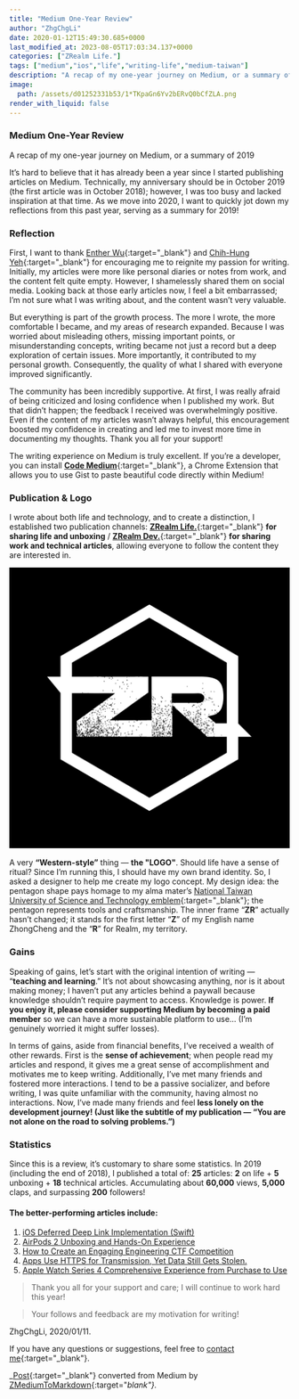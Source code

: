 ```yaml
---
title: "Medium One-Year Review"
author: "ZhgChgLi"
date: 2020-01-12T15:49:30.685+0000
last_modified_at: 2023-08-05T17:03:34.137+0000
categories: ["ZRealm Life."]
tags: ["medium","ios","life","writing-life","medium-taiwan"]
description: "A recap of my one-year journey on Medium, or a summary of 2019"
image:
  path: /assets/d01252331b53/1*TKpaGn6Yv2bERvQ0bCfZLA.png
render_with_liquid: false
---
```


### Medium One-Year Review

A recap of my one-year journey on Medium, or a summary of 2019

It’s hard to believe that it has already been a year since I started publishing articles on Medium. Technically, my anniversary should be in October 2019 \(the first article was in October 2018\); however, I was too busy and lacked inspiration at that time. As we move into 2020, I want to quickly jot down my reflections from this past year, serving as a summary for 2019!

### Reflection

First, I want to thank [Enther Wu](https://medium.com/u/f211da1977d0){:target="_blank"} and [Chih\-Hung Yeh](https://medium.com/u/baaffcc5aecc){:target="_blank"} for encouraging me to reignite my passion for writing. Initially, my articles were more like personal diaries or notes from work, and the content felt quite empty. However, I shamelessly shared them on social media. Looking back at those early articles now, I feel a bit embarrassed; I’m not sure what I was writing about, and the content wasn’t very valuable.

But everything is part of the growth process. The more I wrote, the more comfortable I became, and my areas of research expanded. Because I was worried about misleading others, missing important points, or misunderstanding concepts, writing became not just a record but a deep exploration of certain issues. More importantly, it contributed to my personal growth. Consequently, the quality of what I shared with everyone improved significantly.

The community has been incredibly supportive. At first, I was really afraid of being criticized and losing confidence when I published my work. But that didn’t happen; the feedback I received was overwhelmingly positive. Even if the content of my articles wasn’t always helpful, this encouragement boosted my confidence in creating and led me to invest more time in documenting my thoughts. Thank you all for your support!

The writing experience on Medium is truly excellent. If you’re a developer, you can install [**Code Medium**](https://chrome.google.com/webstore/detail/code-medium/dganoageikmadjocbmklfgaejpkdigbe){:target="_blank"}, a Chrome Extension that allows you to use Gist to paste beautiful code directly within Medium!

### Publication & Logo

I wrote about both life and technology, and to create a distinction, I established two publication channels: [**ZRealm Life\.**](https://medium.com/zrealm-life){:target="_blank"} **for sharing life and unboxing** / [**ZRealm Dev\.**](https://medium.com/zrealm-ios-dev){:target="_blank"} **for sharing work and technical articles**, allowing everyone to follow the content they are interested in.

![](/assets/d01252331b53/1*TKpaGn6Yv2bERvQ0bCfZLA.png)

A very **“Western-style”** thing — **the "LOGO"**. Should life have a sense of ritual? Since I’m running this, I should have my own brand identity. So, I asked a designer to help me create my logo concept. My design idea: the pentagon shape pays homage to my alma mater’s [National Taiwan University of Science and Technology emblem](https://www.ntust.edu.tw/home.php){:target="_blank"}; the pentagon represents tools and craftsmanship. The inner frame “**ZR**” actually hasn’t changed; it stands for the first letter “**Z**” of my English name ZhongCheng and the “**R**” for Realm, my territory.

### Gains

Speaking of gains, let’s start with the original intention of writing — “**teaching and learning**.” It’s not about showcasing anything, nor is it about making money; I haven’t put any articles behind a paywall because knowledge shouldn’t require payment to access. Knowledge is power. **If you enjoy it, please consider supporting Medium by becoming a paid member** so we can have a more sustainable platform to use… \(I’m genuinely worried it might suffer losses\).

In terms of gains, aside from financial benefits, I’ve received a wealth of other rewards. First is the **sense of achievement**; when people read my articles and respond, it gives me a great sense of accomplishment and motivates me to keep writing. Additionally, I’ve met many friends and fostered more interactions. I tend to be a passive socializer, and before writing, I was quite unfamiliar with the community, having almost no interactions. Now, I’ve made many friends and feel **less lonely on the development journey! \(Just like the subtitle of my publication — “You are not alone on the road to solving problems.”\)**

### Statistics

Since this is a review, it’s customary to share some statistics. 
In 2019 \(including the end of 2018\), I published a total of:
**25** articles: **2** on life + **5** unboxing + **18** technical articles.
Accumulating about **60,000** views, **5,000** claps, and surpassing **200** followers!

#### The better-performing articles include:
1. [iOS Deferred Deep Link Implementation \(Swift\)](../b08ef940c196/)
2. [AirPods 2 Unboxing and Hands-On Experience](../33afa0ae557d/)
3. [How to Create an Engaging Engineering CTF Competition](../729d7b6817a4/)
4. [Apps Use HTTPS for Transmission, Yet Data Still Gets Stolen.](../46410aaada00/)
5. [Apple Watch Series 4 Comprehensive Experience from Purchase to Use](../a2920e33e73e/)

> Thank you all for your support and care; I will continue to work hard this year!

> Your follows and feedback are my motivation for writing!

ZhgChgLi, 2020/01/11.

If you have any questions or suggestions, feel free to [contact me](https://www.zhgchg.li/contact){:target="_blank"}.

_[Post](https://medium.com/zrealm-life/medium-%E7%B6%93%E7%87%9F%E4%B8%80%E5%B9%B4%E5%9B%9E%E9%A1%A7-d01252331b53){:target="_blank"} converted from Medium by [ZMediumToMarkdown](https://github.com/ZhgChgLi/ZMediumToMarkdown){:target="_blank"}._